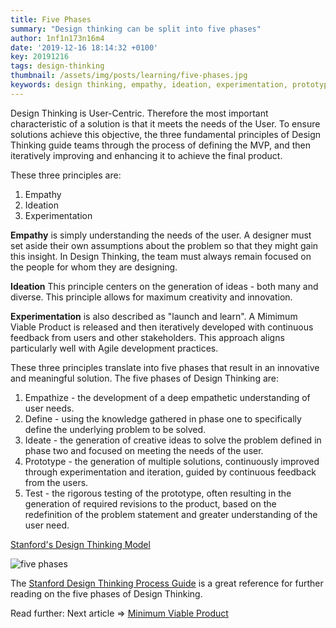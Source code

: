 ```yaml
---
title: Five Phases
summary: "Design thinking can be split into five phases"
author: 1nf1n173n16m4
date: '2019-12-16 18:14:32 +0100'
key: 20191216
tags: design-thinking
thumbnail: /assets/img/posts/learning/five-phases.jpg
keywords: design thinking, empathy, ideation, experimentation, prototype, test
---
```



Design Thinking is User-Centric.  Therefore the most important characteristic of a solution is that it meets the needs of the User.  To ensure solutions achieve this objective, the three fundamental principles of Design Thinking guide teams through the process of defining the MVP, and then iteratively improving and enhancing it to achieve the final product.

These three principles are:
1. Empathy
2. Ideation
3. Experimentation

**Empathy** is simply understanding the needs of the user.  A designer must set aside their own assumptions about the problem so that they might gain this insight.  In Design Thinking, the team must always remain focused on the people for whom they are designing.

**Ideation**  This principle centers on the generation of ideas - both many and diverse.  This principle allows for maximum creativity and innovation.

**Experimentation** is also described as "launch and learn".  A Mimimum Viable Product is released and then iteratively developed with continuous feedback from users and other stakeholders. This approach aligns particularly well with Agile development practices.

These three principles translate into five phases that result in an innovative and meaningful solution.  The five phases of Design Thinking are:
1. Empathize - the development of a deep empathetic understanding of user needs.
2. Define - using the knowledge gathered in phase one to specifically define the underlying problem to be solved.
3. Ideate - the generation of creative ideas to solve the problem defined in phase two and focused on meeting the needs of the user.
4. Prototype - the generation of multiple solutions, continuously improved through experimentation and iteration, guided by continuous feedback from the users.
5. Test - the rigorous testing of the prototype, often resulting in the generation of required revisions to the product, based on the redefinition of the problem statement and greater understanding of the user need.

[Stanford's Design Thinking Model](https://dschool-old.stanford.edu/sandbox/groups/designresources/wiki/36873/attachments/74b3d/ModeGuideBOOTCAMP2010L.pdf)

![five phases](https://user-images.githubusercontent.com/57373296/75271537-59cf7580-57ca-11ea-8b16-56c1edbb781b.png)


The [Stanford Design Thinking Process Guide](https://dschool-old.stanford.edu/sandbox/groups/designresources/wiki/36873/attachments/74b3d/ModeGuideBOOTCAMP2010L.pdf) is a great reference for further reading on the five phases of Design Thinking.

Read further:
Next article => [Minimum Viable Product](../mvp/)
